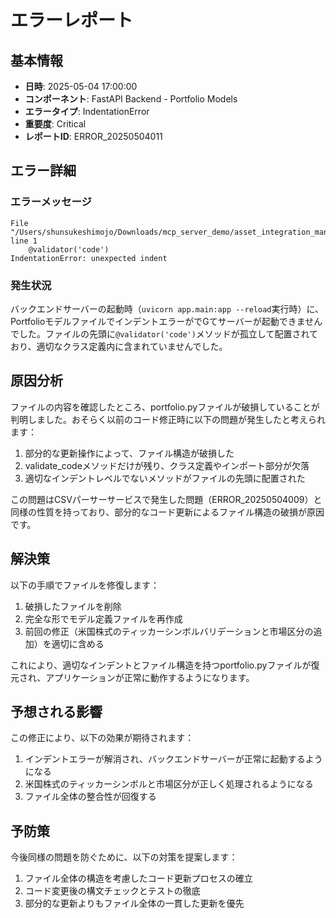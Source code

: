 # エラーレポート

## 基本情報

- **日時**: 2025-05-04 17:00:00
- **コンポーネント**: FastAPI Backend - Portfolio Models
- **エラータイプ**: IndentationError
- **重要度**: Critical
- **レポートID**: ERROR_20250504011

## エラー詳細

### エラーメッセージ

```
File "/Users/shunsukeshimojo/Downloads/mcp_server_demo/asset_integration_manager/backend/app/models/portfolio.py", line 1
    @validator('code')
IndentationError: unexpected indent
```

### 発生状況

バックエンドサーバーの起動時（`uvicorn app.main:app --reload`実行時）に、PortfolioモデルファイルでインデントエラーがでGてサーバーが起動できませんでした。ファイルの先頭に`@validator('code')`メソッドが孤立して配置されており、適切なクラス定義内に含まれていませんでした。

## 原因分析

ファイルの内容を確認したところ、portfolio.pyファイルが破損していることが判明しました。おそらく以前のコード修正時に以下の問題が発生したと考えられます：

1. 部分的な更新操作によって、ファイル構造が破損した
2. validate_codeメソッドだけが残り、クラス定義やインポート部分が欠落
3. 適切なインデントレベルでないメソッドがファイルの先頭に配置された

この問題はCSVパーサーサービスで発生した問題（ERROR_20250504009）と同様の性質を持っており、部分的なコード更新によるファイル構造の破損が原因です。

## 解決策

以下の手順でファイルを修復します：

1. 破損したファイルを削除
2. 完全な形でモデル定義ファイルを再作成
3. 前回の修正（米国株式のティッカーシンボルバリデーションと市場区分の追加）を適切に含める

これにより、適切なインデントとファイル構造を持つportfolio.pyファイルが復元され、アプリケーションが正常に動作するようになります。

## 予想される影響

この修正により、以下の効果が期待されます：

1. インデントエラーが解消され、バックエンドサーバーが正常に起動するようになる
2. 米国株式のティッカーシンボルと市場区分が正しく処理されるようになる
3. ファイル全体の整合性が回復する

## 予防策

今後同様の問題を防ぐために、以下の対策を提案します：

1. ファイル全体の構造を考慮したコード更新プロセスの確立
2. コード変更後の構文チェックとテストの徹底
3. 部分的な更新よりもファイル全体の一貫した更新を優先
